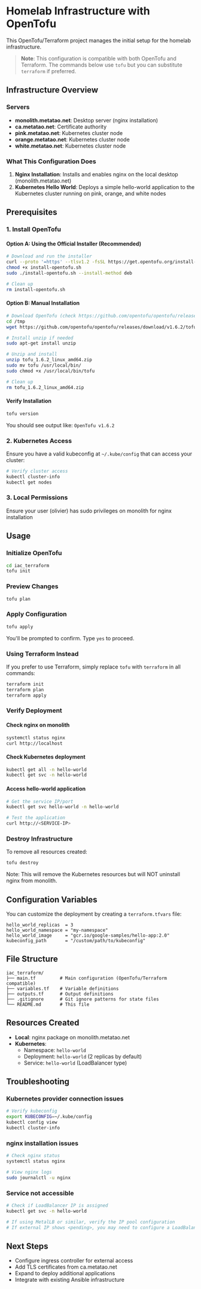 # Homelab Infrastructure with OpenTofu

This OpenTofu/Terraform project manages the initial setup for the homelab infrastructure.

> **Note**: This configuration is compatible with both OpenTofu and Terraform. The commands below use `tofu` but you can substitute `terraform` if preferred.

## Infrastructure Overview

### Servers
- **monolith.metatao.net**: Desktop server (nginx installation)
- **ca.metatao.net**: Certificate authority
- **pink.metatao.net**: Kubernetes cluster node
- **orange.metatao.net**: Kubernetes cluster node
- **white.metatao.net**: Kubernetes cluster node

### What This Configuration Does

1. **Nginx Installation**: Installs and enables nginx on the local desktop (monolith.metatao.net)
2. **Kubernetes Hello World**: Deploys a simple hello-world application to the Kubernetes cluster running on pink, orange, and white nodes

## Prerequisites

### 1. Install OpenTofu

#### Option A: Using the Official Installer (Recommended)
```bash
# Download and run the installer
curl --proto '=https' --tlsv1.2 -fsSL https://get.opentofu.org/install-opentofu.sh -o install-opentofu.sh
chmod +x install-opentofu.sh
sudo ./install-opentofu.sh --install-method deb

# Clean up
rm install-opentofu.sh
```

#### Option B: Manual Installation
```bash
# Download OpenTofu (check https://github.com/opentofu/opentofu/releases for latest)
cd /tmp
wget https://github.com/opentofu/opentofu/releases/download/v1.6.2/tofu_1.6.2_linux_amd64.zip

# Install unzip if needed
sudo apt-get install unzip

# Unzip and install
unzip tofu_1.6.2_linux_amd64.zip
sudo mv tofu /usr/local/bin/
sudo chmod +x /usr/local/bin/tofu

# Clean up
rm tofu_1.6.2_linux_amd64.zip
```

#### Verify Installation
```bash
tofu version
```

You should see output like: `OpenTofu v1.6.2`

### 2. Kubernetes Access

Ensure you have a valid kubeconfig at `~/.kube/config` that can access your cluster:

```bash
# Verify cluster access
kubectl cluster-info
kubectl get nodes
```

### 3. Local Permissions

Ensure your user (olivier) has sudo privileges on monolith for nginx installation

## Usage

### Initialize OpenTofu

```bash
cd iac_terraform
tofu init
```

### Preview Changes

```bash
tofu plan
```

### Apply Configuration

```bash
tofu apply
```

You'll be prompted to confirm. Type `yes` to proceed.

### Using Terraform Instead

If you prefer to use Terraform, simply replace `tofu` with `terraform` in all commands:

```bash
terraform init
terraform plan
terraform apply
```

### Verify Deployment

#### Check nginx on monolith
```bash
systemctl status nginx
curl http://localhost
```

#### Check Kubernetes deployment
```bash
kubectl get all -n hello-world
kubectl get svc -n hello-world
```

#### Access hello-world application
```bash
# Get the service IP/port
kubectl get svc hello-world -n hello-world

# Test the application
curl http://<SERVICE-IP>
```

### Destroy Infrastructure

To remove all resources created:

```bash
tofu destroy
```

Note: This will remove the Kubernetes resources but will NOT uninstall nginx from monolith.

## Configuration Variables

You can customize the deployment by creating a `terraform.tfvars` file:

```hcl
hello_world_replicas  = 3
hello_world_namespace = "my-namespace"
hello_world_image     = "gcr.io/google-samples/hello-app:2.0"
kubeconfig_path       = "/custom/path/to/kubeconfig"
```

## File Structure

```
iac_terraform/
├── main.tf         # Main configuration (OpenTofu/Terraform compatible)
├── variables.tf    # Variable definitions
├── outputs.tf      # Output definitions
├── .gitignore      # Git ignore patterns for state files
└── README.md       # This file
```

## Resources Created

- **Local**: nginx package on monolith.metatao.net
- **Kubernetes**:
  - Namespace: `hello-world`
  - Deployment: `hello-world` (2 replicas by default)
  - Service: `hello-world` (LoadBalancer type)

## Troubleshooting

### Kubernetes provider connection issues
```bash
# Verify kubeconfig
export KUBECONFIG=~/.kube/config
kubectl config view
kubectl cluster-info
```

### nginx installation issues
```bash
# Check nginx status
systemctl status nginx

# View nginx logs
sudo journalctl -u nginx
```

### Service not accessible
```bash
# Check if LoadBalancer IP is assigned
kubectl get svc -n hello-world

# If using MetalLB or similar, verify the IP pool configuration
# If external IP shows <pending>, you may need to configure a LoadBalancer provider
```

## Next Steps

- Configure ingress controller for external access
- Add TLS certificates from ca.metatao.net
- Expand to deploy additional applications
- Integrate with existing Ansible infrastructure
